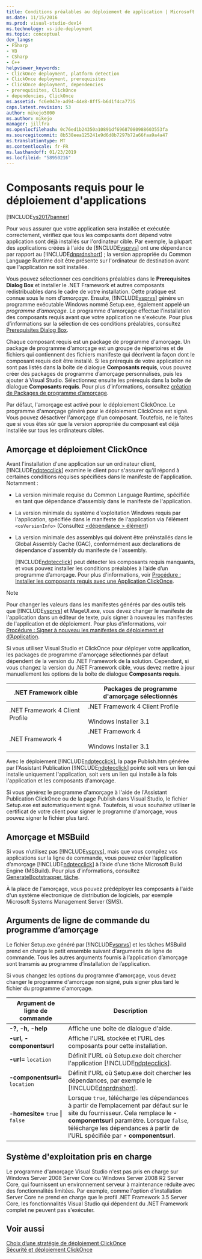 ```yaml
---
title: Conditions préalables au déploiement de application | Microsoft Docs
ms.date: 11/15/2016
ms.prod: visual-studio-dev14
ms.technology: vs-ide-deployment
ms.topic: conceptual
dev_langs:
- FSharp
- VB
- CSharp
- C++
helpviewer_keywords:
- ClickOnce deployment, platform detection
- ClickOnce deployment, prerequisites
- ClickOnce deployment, dependencies
- prerequisites, ClickOnce
- dependencies, ClickOnce
ms.assetid: fc6e047e-ad94-44e8-8ff5-b6d1f4ca7735
caps.latest.revision: 53
author: mikejo5000
ms.author: mikejo
manager: jillfra
ms.openlocfilehash: 0c76ed1b24350a10891df69687080988603553fa
ms.sourcegitcommit: 8b538eea125241e9d6d8b7297b72a66faa9a4a47
ms.translationtype: MT
ms.contentlocale: fr-FR
ms.lasthandoff: 01/23/2019
ms.locfileid: "58950216"
---
```

# <a name="application-deployment-prerequisites"></a>Composants requis pour le déploiement d'applications
[!INCLUDE[vs2017banner](../includes/vs2017banner.md)]

Pour vous assurer que votre application sera installée et exécutée correctement, vérifiez que tous les composants dont dépend votre application sont déjà installés sur l'ordinateur cible. Par exemple, la plupart des applications créées à l'aide de [!INCLUDE[vsprvs](../includes/vsprvs-md.md)] ont une dépendance par rapport au [!INCLUDE[dnprdnshort](../includes/dnprdnshort-md.md)] ; la version appropriée du Common Language Runtime doit être présente sur l'ordinateur de destination avant que l'application ne soit installée.  
  
 Vous pouvez sélectionner ces conditions préalables dans le **Prerequisites Dialog Box** et installer le .NET Framework et autres composants redistribuables dans le cadre de votre installation. Cette pratique est connue sous le nom d’*amorçage*. Ensuite, [!INCLUDE[vsprvs](../includes/vsprvs-md.md)] génère un programme exécutable Windows nommé Setup.exe, également appelé un *programme d’amorçage*. Le programme d'amorçage effectue l'installation des composants requis avant que votre application ne s'exécute. Pour plus d’informations sur la sélection de ces conditions préalables, consultez [Prerequisites Dialog Box](../ide/reference/prerequisites-dialog-box.md).  
  
 Chaque composant requis est un package de programme d'amorçage. Un package de programme d'amorçage est un groupe de répertoires et de fichiers qui contiennent des fichiers manifeste qui décrivent la façon dont le composant requis doit être installé. Si les prérequis de votre application ne sont pas listés dans la boîte de dialogue **Composants requis**, vous pouvez créer des packages de programme d’amorçage personnalisés, puis les ajouter à Visual Studio. Sélectionnez ensuite les prérequis dans la boîte de dialogue **Composants requis**. Pour plus d’informations, consultez [création de Packages de programme d’amorçage](../deployment/creating-bootstrapper-packages.md).  
  
 Par défaut, l'amorçage est activé pour le déploiement ClickOnce. Le programme d'amorçage généré pour le déploiement ClickOnce est signé. Vous pouvez désactiver l'amorçage d'un composant. Toutefois, ne le faites que si vous êtes sûr que la version appropriée du composant est déjà installée sur tous les ordinateurs cibles.  
  
## <a name="bootstrapping-and-clickonce-deployment"></a>Amorçage et déploiement ClickOnce  
 Avant l'installation d'une application sur un ordinateur client, [!INCLUDE[ndptecclick](../includes/ndptecclick-md.md)] examine le client pour s'assurer qu'il répond à certaines conditions requises spécifiées dans le manifeste de l'application. Notamment :  
  
- La version minimale requise du Common Language Runtime, spécifiée en tant que dépendance d'assembly dans le manifeste de l'application.  
  
- La version minimale du système d'exploitation Windows requis par l'application, spécifiée dans le manifeste de l'application via l'élément `<osVersionInfo>` (Consultez [ \<dépendance > élément](../deployment/dependency-element-clickonce-application.md))  
  
- La version minimale des assemblys qui doivent être préinstallés dans le Global Assembly Cache (GAC), conformément aux déclarations de dépendance d'assembly du manifeste de l'assembly.  
  
  [!INCLUDE[ndptecclick](../includes/ndptecclick-md.md)] peut détecter les composants requis manquants, et vous pouvez installer les conditions préalables à l’aide d’un programme d’amorçage. Pour plus d'informations, voir [Procédure : Installer les composants requis avec une Application ClickOnce](../deployment/how-to-install-prerequisites-with-a-clickonce-application.md).  
  
> [!NOTE]
>  Pour changer les valeurs dans les manifestes générés par des outils tels que [!INCLUDE[vsprvs](../includes/vsprvs-md.md)] et MageUI.exe, vous devez changer le manifeste de l'application dans un éditeur de texte, puis signer à nouveau les manifestes de l'application et de déploiement. Pour plus d'informations, voir [Procédure : Signer à nouveau les manifestes de déploiement et d’Application](../deployment/how-to-re-sign-application-and-deployment-manifests.md).  
  
 Si vous utilisez Visual Studio et ClickOnce pour déployer votre application, les packages de programme d'amorçage sélectionnés par défaut dépendent de la version du .NET Framework de la solution. Cependant, si vous changez la version du .NET Framework cible, vous devez mettre à jour manuellement les options de la boîte de dialogue **Composants requis**.  
  
|.NET Framework cible|Packages de programme d'amorçage sélectionnés|  
|---------------------------|------------------------------------|  
|.NET Framework 4 Client Profile|.NET Framework 4 Client Profile<br /><br /> Windows Installer 3.1|  
|.NET Framework 4|.NET Framework 4<br /><br /> Windows Installer 3.1|  
  
 Avec le déploiement [!INCLUDE[ndptecclick](../includes/ndptecclick-md.md)], la page Publish.htm générée par l'Assistant Publication [!INCLUDE[ndptecclick](../includes/ndptecclick-md.md)] pointe soit vers un lien qui installe uniquement l'application, soit vers un lien qui installe à la fois l'application et les composants d'amorçage.  
  
 Si vous générez le programme d'amorçage à l'aide de l'Assistant Publication ClickOnce ou de la page Publish dans Visual Studio, le fichier Setup.exe est automatiquement signé. Toutefois, si vous souhaitez utiliser le certificat de votre client pour signer le programme d'amorçage, vous pouvez signer le fichier plus tard.  
  
## <a name="bootstrapping-and-msbuild"></a>Amorçage et MSBuild  
 Si vous n’utilisez pas [!INCLUDE[vsprvs](../includes/vsprvs-md.md)], mais que vous compilez vos applications sur la ligne de commande, vous pouvez créer l’application d’amorçage [!INCLUDE[ndptecclick](../includes/ndptecclick-md.md)] à l’aide d’une tâche Microsoft Build Engine (MSBuild). Pour plus d’informations, consultez [GenerateBootstrapper, tâche](../msbuild/generatebootstrapper-task.md).  
  
 À la place de l'amorçage, vous pouvez prédéployer les composants à l'aide d'un système électronique de distribution de logiciels, par exemple Microsoft Systems Management Server (SMS).  
  
## <a name="bootstrapper-setupexe-command-line-arguments"></a>Arguments de ligne de commande du programme d’amorçage  
 Le fichier Setup.exe généré par [!INCLUDE[vsprvs](../includes/vsprvs-md.md)] et les tâches MSBuild prend en charge le petit ensemble suivant d'arguments de ligne de commande. Tous les autres arguments fournis à l’application d’amorçage sont transmis au programme d’installation de l’application.  
  
 Si vous changez les options du programme d'amorçage, vous devez changer le programme d'amorçage non signé, puis signer plus tard le fichier du programme d'amorçage.  
  
|Argument de ligne de commande|Description|  
|---------------------------|-----------------|  
|**-?, -h, -help**|Affiche une boîte de dialogue d'aide.|  
|**-url, -componentsurl**|Affiche l'URL stockée et l'URL des composants pour cette installation.|  
|**-url=** `location`|Définit l'URL où Setup.exe doit chercher l'application [!INCLUDE[ndptecclick](../includes/ndptecclick-md.md)].|  
|**-componentsurl=** `location`|Définit l'URL où Setup.exe doit chercher les dépendances, par exemple le [!INCLUDE[dnprdnshort](../includes/dnprdnshort-md.md)].|  
|**-homesite=** `true` **&#124;** `false`|Lorsque `true`, télécharge les dépendances à partir de l’emplacement par défaut sur le site du fournisseur. Cela remplace le **- componentsurl** paramètre. Lorsque `false`, télécharge les dépendances à partir de l’URL spécifiée par **- componentsurl**.|  
  
## <a name="operating-system-support"></a>Système d'exploitation pris en charge  
 Le programme d'amorçage Visual Studio n'est pas pris en charge sur Windows Server 2008 Server Core ou Windows Server 2008 R2 Server Core, qui fournissent un environnement serveur à maintenance réduite avec des fonctionnalités limitées. Par exemple, comme l'option d'installation Server Core ne prend en charge que le profil .NET Framework 3.5 Server Core, les fonctionnalités Visual Studio qui dépendent du .NET Framework complet ne peuvent pas s'exécuter.  
  
## <a name="see-also"></a>Voir aussi  
 [Choix d’une stratégie de déploiement ClickOnce](../deployment/choosing-a-clickonce-deployment-strategy.md)   
 [Sécurité et déploiement ClickOnce](../deployment/clickonce-security-and-deployment.md)
